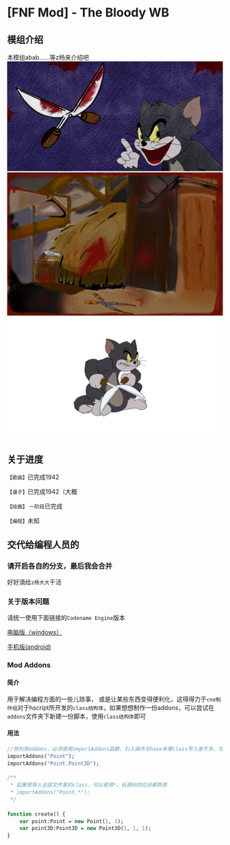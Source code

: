 # [FNF Mod] - The Bloody WB
## 模组介绍
本模组abab......等z杨来介绍吧
![](https://github.com/VapireMox/The-blood-WB--By-CNE/blob/YourDad/images/loadingMenu/1942menu.png)
![](https://github.com/VapireMox/The-blood-WB--By-CNE/blob/YourDad/source/场景草稿.jpg)
![](https://github.com/VapireMox/The-blood-WB--By-CNE/blob/YourDad/source/一阶段.png)

## 关于进度
`【歌曲】`已完成1942

`【谱子】`已完成1942（大概

`【绘画】` `一阶段`已完成

`【编程】`未知

## 交代给编程人员的

### 请开启各自的分支，最后我会合并
好好滴给`z杨大大`干活

### 关于版本问题
请统一使用下面链接的`Codename Engine`版本

[电脑版（windows）](https://nightly.link/CodenameCrew/CodenameEngine/workflows/windows/main/Codename%20Engine.zip)

[手机版(android)](https://github.com/MobilePorting/CodenameEngine-Mobile/actions/runs/12750679073/artifacts/2422951342)

### Mod Addons
#### 简介
用于解决编程方面的一些儿琐事， 或是让某些东西变得便利化，这得得力于`cne制作组`对于hscript所开发的`class结构体`，如果想想制作一份addons，可以尝试在`addons`文件夹下新建一份脚本，使用`class结构体`即可

#### 用法
```haxe
//想利用addons，必须使用importAddons函数，引入操作与haxe本尊class导入差不多，可看以下操作
importAddons("Point");
importAddons("Point.Point3D");

/**
 * 如果想导入全部文件里的class，可以使用*，玩源码的应该都熟悉
 * importAddons("Point.*");
 */

function create() {
    var point:Point = new Point(1, 1);
    var point3D:Point3D = new Point3D(1, 1, 1);
}
```
